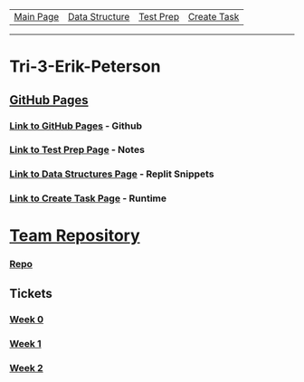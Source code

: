 <table>
    <tr>
        <td><a href="https://maboinjd.github.io/Tri-3-Erik-Peterson/">Main Page</a></td>
        <td><a href="https://maboinjd.github.io/Tri-3-Erik-Peterson/datastructure">Data Structure </a></td>
        <td><a href="https://maboinjd.github.io/Tri-3-Erik-Peterson/testprep">Test Prep </a></td>
        <td><a href="https://maboinjd.github.io/Tri-3-Erik-Peterson/createtask">Create Task</a></td>
    </tr>
</table>
<hr>

# Tri-3-Erik-Peterson

## <u>GitHub Pages</u>

### [Link to GitHub Pages](https://github.com/MaBoinjd/Tri-3-Erik-Peterson) - Github
### [Link to Test Prep Page](https://maboinjd.github.io/Tri-3-Erik-Peterson/testprep) - Notes
### [Link to Data Structures Page](https://maboinjd.github.io/Tri-3-Erik-Peterson/datastructure) - Replit Snippets
### [Link to Create Task Page](https://maboinjd.github.io/Tri-3-Erik-Peterson/createtask) - Runtime

# <u> Team Repository</u>

### [Repo](https://github.com/NinjaBreadLord/grup-grass)

## Tickets

### [Week 0](https://github.com/NinjaBreadLord/grup-grass/issues/5)
### [Week 1](https://github.com/NinjaBreadLord/grup-grass/issues/18)
### [Week 2](https://github.com/NinjaBreadLord/grup-grass/issues/21)
